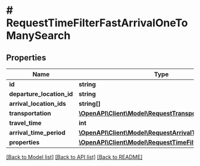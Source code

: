 # # RequestTimeFilterFastArrivalOneToManySearch

## Properties

Name | Type | Description | Notes
------------ | ------------- | ------------- | -------------
**id** | **string** |  | 
**departure_location_id** | **string** |  | 
**arrival_location_ids** | **string[]** |  | 
**transportation** | [**\OpenAPI\Client\Model\RequestTransportationFast**](RequestTransportationFast.md) |  | 
**travel_time** | **int** |  | 
**arrival_time_period** | [**\OpenAPI\Client\Model\RequestArrivalTimePeriod**](RequestArrivalTimePeriod.md) |  | 
**properties** | [**\OpenAPI\Client\Model\RequestTimeFilterFastProperty[]**](RequestTimeFilterFastProperty.md) |  | 

[[Back to Model list]](../../README.md#documentation-for-models) [[Back to API list]](../../README.md#documentation-for-api-endpoints) [[Back to README]](../../README.md)


